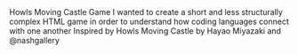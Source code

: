 </h1> Howls Moving Castle Game </h1>
I wanted to create a short and less structurally complex HTML game in order to understand how coding languages connect with one another
Inspired by Howls Moving Castle by Hayao Miyazaki and @nashgallery 
